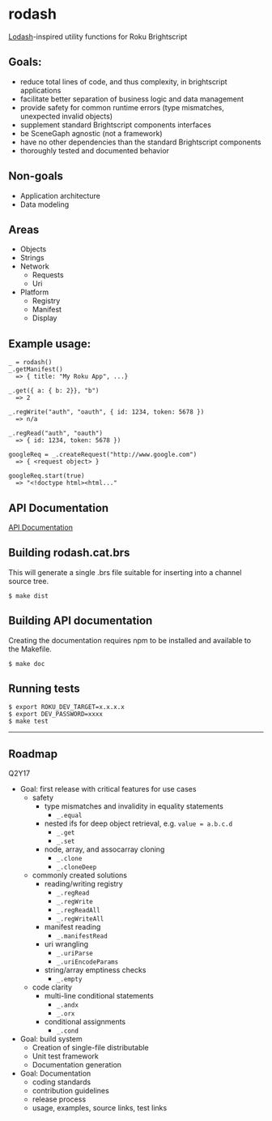 # rodash
[Lodash](https://lodash.com/)-inspired utility functions for Roku Brightscript


##  Goals:

- reduce total lines of code, and thus complexity, in brightscript applications
- facilitate better separation of business logic and data management
- provide safety for common runtime errors (type mismatches, unexpected invalid objects)
- supplement standard Brightscript components interfaces
- be SceneGaph agnostic (not a framework)
- have no other dependencies than the standard Brightscript components
- thoroughly tested and documented behavior

## Non-goals

- Application architecture
- Data modeling


## Areas

- Objects
- Strings
- Network
  - Requests
  - Uri
- Platform
  - Registry
  - Manifest
  - Display

## Example usage:

```
_ = rodash()
_.getManifest()                                             
  => { title: "My Roku App", ...}
  
_.get({ a: { b: 2}}, "b")                                   
  => 2
  
_.regWrite("auth", "oauth", { id: 1234, token: 5678 })      
  => n/a
  
_.regRead("auth", "oauth")                                  
  => { id: 1234, token: 5678 })

googleReq = _.createRequest("http://www.google.com")        
  => { <request object> }
  
googleReq.start(true)                                       
  => "<!doctype html><html..."
```

## API Documentation

[API Documentation](https://cdthompson.github.io/rodash/module-rodash.html)


## Building rodash.cat.brs

This will generate a single .brs file suitable for inserting into a channel source tree.

    $ make dist
    
## Building API documentation

Creating the documentation requires npm to be installed and available to the Makefile.

    $ make doc
    
## Running tests

    $ export ROKU_DEV_TARGET=x.x.x.x
    $ export DEV_PASSWORD=xxxx
    $ make test

-----

## Roadmap

Q2Y17

- Goal: first release with critical features for use cases
    - safety
        - type mismatches and invalidity in equality statements
            - `_.equal`
        - nested ifs for deep object retrieval, e.g. `value = a.b.c.d`
            - `_.get`
            - `_.set`
        - node, array, and assocarray cloning
            - `_.clone`
            - `_.cloneDeep`
    - commonly created solutions
        - reading/writing registry
            - `_.regRead`
            - `_.regWrite`
            - `_.regReadAll`
            - `_.regWriteAll`
        - manifest reading
            - `_.manifestRead`
        - uri wrangling
            - `_.uriParse`
            - `_.uriEncodeParams`
        - string/array emptiness checks
            - `_.empty`
    - code clarity
        - multi-line conditional statements
            - `_.andx`
            - `_.orx`
        - conditional assignments
            - `_.cond`
- Goal: build system
    - Creation of single-file distributable
    - Unit test framework
    - Documentation generation
- Goal: Documentation
    - coding standards
    - contribution guidelines
    - release process
    - usage, examples, source links, test links
